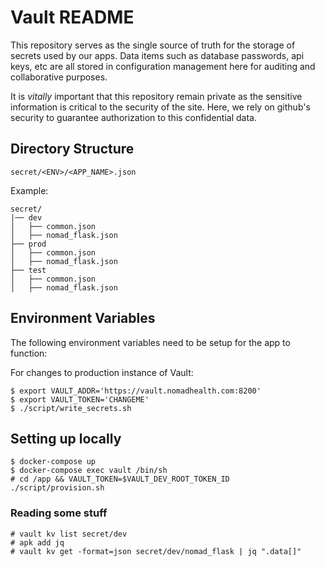 # Vault README

This repository serves as the single source of truth for the storage of secrets
used by our apps.  Data items such as database passwords, api keys,
etc are all stored in configuration management here for auditing and
collaborative purposes.

It is *vitally* important that this repository remain private as the sensitive
information is critical to the security of the site. Here, we rely on github's
security to guarantee authorization to this confidential data.

## Directory Structure

    secret/<ENV>/<APP_NAME>.json

Example:

    secret/
    |── dev
    │   ├── common.json
    │   ├── nomad_flask.json
    ├── prod
    │   ├── common.json
    │   ├── nomad_flask.json
    ├── test
    │   ├── common.json
    │   ├── nomad_flask.json

## Environment Variables

The following environment variables need to be setup for the app to function:

For changes to production instance of Vault:

    $ export VAULT_ADDR='https://vault.nomadhealth.com:8200'
    $ export VAULT_TOKEN='CHANGEME'
    $ ./script/write_secrets.sh

## Setting up locally

    $ docker-compose up
    $ docker-compose exec vault /bin/sh
    # cd /app && VAULT_TOKEN=$VAULT_DEV_ROOT_TOKEN_ID ./script/provision.sh

### Reading some stuff

    # vault kv list secret/dev
    # apk add jq
    # vault kv get -format=json secret/dev/nomad_flask | jq ".data[]"

